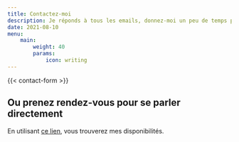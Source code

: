 ```yaml
---
title: Contactez-moi
description: Je réponds à tous les emails, donnez-moi un peu de temps pour vous répondre au mieux.
date: 2021-08-10
menu:
    main:
        weight: 40
        params: 
            icon: writing
---
```


{{< contact-form >}}

## Ou prenez rendez-vous pour se parler directement

En utilisant [ce lien](https://calendly.com/jeremielitzler/first-call), vous trouverez mes disponibilités.
